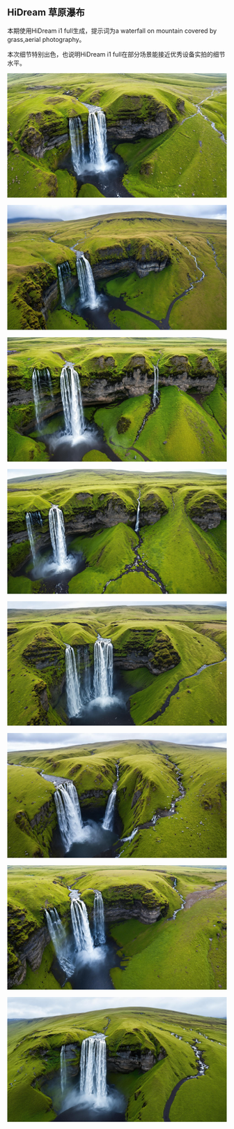 ## HiDream 草原瀑布

本期使用HiDream i1 full生成，提示词为a waterfall on mountain covered by grass,aerial photography。

本次细节特别出色，也说明HiDream i1 full在部分场景能接近优秀设备实拍的细节水平。

![ComfyUI_00012_.jpg](https://github.com/Willian7004/media-blog/blob/main/files/202505/2025051008/ComfyUI_00012_.jpg?raw=true)

![ComfyUI_00013_.jpg](https://github.com/Willian7004/media-blog/blob/main/files/202505/2025051008/ComfyUI_00013_.jpg?raw=true)

![ComfyUI_00014_.jpg](https://github.com/Willian7004/media-blog/blob/main/files/202505/2025051008/ComfyUI_00014_.jpg?raw=true)

![ComfyUI_00015_.jpg](https://github.com/Willian7004/media-blog/blob/main/files/202505/2025051008/ComfyUI_00015_.jpg?raw=true)

![ComfyUI_00016_.jpg](https://github.com/Willian7004/media-blog/blob/main/files/202505/2025051008/ComfyUI_00016_.jpg?raw=true)

![ComfyUI_00017_.jpg](https://github.com/Willian7004/media-blog/blob/main/files/202505/2025051008/ComfyUI_00017_.jpg?raw=true)

![ComfyUI_00019_.jpg](https://github.com/Willian7004/media-blog/blob/main/files/202505/2025051008/ComfyUI_00019_.jpg?raw=true)

![ComfyUI_00020_.jpg](https://github.com/Willian7004/media-blog/blob/main/files/202505/2025051008/ComfyUI_00020_.jpg?raw=true)